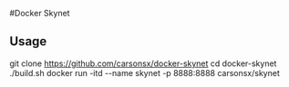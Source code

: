 #Docker Skynet

## Usage

git clone https://github.com/carsonsx/docker-skynet
cd docker-skynet
./build.sh
docker run -itd --name skynet -p 8888:8888 carsonsx/skynet